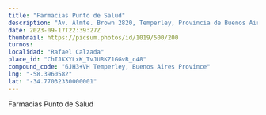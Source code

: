 ```yaml
---
title: "Farmacias Punto de Salud"
description: "Av. Almte. Brown 2820, Temperley, Provincia de Buenos Aires, Argentina"
date: 2023-09-17T22:39:27Z
thumbnail: https://picsum.photos/id/1019/500/200
turnos:
localidad: "Rafael Calzada"
place_id: "ChIJKXYLxK_TvJURKZ1GGvR_c48"
compound_code: "6JH3+VH Temperley, Buenos Aires Province"
lng: "-58.3960582"
lat: "-34.77032330000001"
---
```


Farmacias Punto de Salud